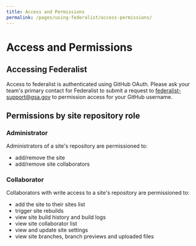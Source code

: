 ```yaml
---
title: Access and Permissions
permalink: /pages/using-federalist/access-permissions/
---
```


# Access and Permissions

## Accessing Federalist

Access to federalist is authenticated using GitHub OAuth.  Please ask your team's primary contact for Federalist to submit a request to federalist-support@gsa.gov to permission access for your GitHub username.

## Permissions by site repository role

### Administrator

Administrators of a site's repository are permissioned to:
* add/remove the site
* add/remove site collaborators

### Collaborator

Collaborators with write access to a site's repository are permissioned to:
- add the site to their sites list
- trigger site rebuilds
- view site build history and build logs
- view site collaborator list
- view and update site settings
- view site branches, branch previews and uploaded files
